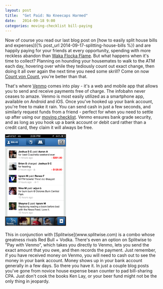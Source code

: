 ```yaml
---
layout: post
title:  "Get Paid: No Kneecaps Harmed"
date:   2014-09-18 9:00
categories: moving-checklist bill-paying
---
```


Now of course you read our last blog post on [how to easily split house bills and expenses]({% post_url 2014-09-17-splitting-house-bills %}) and are happily paying for your friends at every opportunity, spending with more reckless abandon than [Waka Flocka Flame](http://www.huffingtonpost.com/2014/09/17/waka-flocka-flame-personal-blunt-roller_n_5836638.html). But what happens when it's time to collect? Planning on hounding your housemates to walk to the ATM each day, hovering over while they tediously count out exact change, then doing it all over again the next time you need some skrill? Come on now [Count von Count](http://33.media.tumblr.com/568881b97ce0f2d3e3b371be866cc390/tumblr_n5qp44TRuU1ro8ysbo1_500.gif), you're better than that.

That's where [Venmo](https://venmo.com/) comes into play - it's a web and mobile app that allows you to send and receive payments free of charge. The infobahn never ceases to amaze. Venmo is most easily utilized as a smartphone app, available on Android and iOS. Once you've hooked up your bank account, you're free to make it rain. You can send cash in just a few seconds, and similarly request funds from a friend - perfect for when you need to settle up after using our [moving checklist](www.movingbro.com). Venmo ensures bank grade security, and as long as you hook up a bank account or debit card rather than a credit card, they claim it will always be free.

<div class="text-center">
	<img src="/images/venmo.png" height="300" width="200">
</div>
<br>
This in conjunction with [Splitwise](www.splitwise.com) is a combo whose greatness rivals Red Bull + Vodka. There's even an option on Splitwise to "Pay with Venmo", which takes you directly to Venmo, lets you send the exact amount that you owe, and then records the payment. Just remember, if you have received money on Venmo, you will need to cash out to see the money in your bank account. Money shows up in your bank account generally in a few days. So there you have it. In just a couple blog posts you've gone from novice house expense bean counter to pad bill-sharing CPA. Just don't cook the books Ken Lay, or your beer fund might not be the only thing in jeopardy.